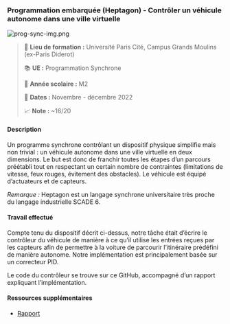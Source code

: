 ### Programmation embarquée (Heptagon) - Contrôler un véhicule autonome dans une ville virtuelle
![prog-sync-img.png](prog-sync-img.png.png)
> :school: **Lieu de formation :** Université Paris Cité, Campus Grands Moulins (ex-Paris Diderot)
> 
> :books: **UE :** Programmation Synchrone 
> 
> :pushpin: **Année scolaire :** M2
> 
> :calendar: **Dates :** Novembre - décembre 2022 
> 
> :chart_with_upwards_trend: **Note :** ~16/20

#### Description
Un programme synchrone contrôlant un dispositif physique simplifie mais non trivial : un véhicule autonome dans une ville virtuelle en deux dimensions. 
Le but est donc de franchir toutes les étapes d’un parcours préétabli tout en respectant un certain nombre de contraintes 
(limitations de vitesse, feux rouges, évitement des obstacles). Le véhicule est équipé d’actuateurs et de capteurs.

_Remarque :_ Heptagon est un langage synchrone universitaire très proche du langage industrielle SCADE 6.

#### Travail effectué
Compte tenu du dispositif décrit ci-dessus, notre tâche était d’écrire le contrôleur du véhicule de manière à ce qu’il utilise les entrées reçues par les capteurs afin de permettre à la voiture de parcourir l’itinéraire prédéfini de manière autonome. Notre implémentation est principalement basée sur un correcteur PID. 

Le code du contrôleur se trouve sur ce GitHub, accompagné d’un rapport expliquant l’implémentation.

#### Ressources supplémentaires
- [Rapport](Rapport_FR.pdf)